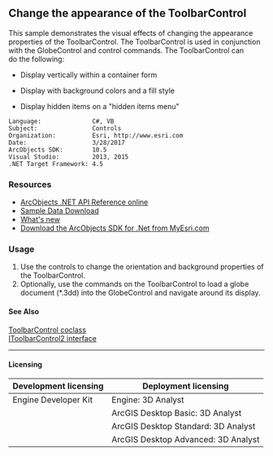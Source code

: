 ## Change the appearance of the ToolbarControl

  <div xmlns="http://www.w3.org/1999/xhtml" xmlns:my="http://schemas.microsoft.com/office/infopath/2003/myXSD/2006-02-10T23:25:53">This sample demonstrates the visual effects of changing the appearance properties of the ToolbarControl. The ToolbarControl is used in conjunction with the GlobeControl and control commands. The ToolbarControl can do the following:</div>

*   Display vertically within a container form
*   Display with background colors and a fill style

*   Display hidden items on a "hidden items menu"   


<!-- TODO: Fill this section below with metadata about this sample-->
```
Language:              C#, VB
Subject:               Controls
Organization:          Esri, http://www.esri.com
Date:                  3/28/2017
ArcObjects SDK:        10.5
Visual Studio:         2013, 2015
.NET Target Framework: 4.5
```

### Resources

* [ArcObjects .NET API Reference online](http://desktop.arcgis.com/en/arcobjects/latest/net/webframe.htm)  
* [Sample Data Download](../../releases)  
* [What's new](http://desktop.arcgis.com/en/arcobjects/latest/net/webframe.htm#05247c04-bfd9-4e36-ae09-bc6e833c3b14.htm)  
* [Download the ArcObjects SDK for .Net from MyEsri.com](https://my.esri.com/)  

### Usage
1. Use the controls to change the orientation and background properties of the ToolbarControl.  
1. Optionally, use the commands on the ToolbarControl to load a globe document (*.3dd) into the GlobeControl and navigate around its display.  







#### See Also  
[ToolbarControl coclass](http://desktop.arcgis.com/search/?q=ToolbarControl%20coclass&p=0&language=en&product=arcobjects-sdk-dotnet&version=&n=15&collection=help)  
[IToolbarControl2 interface](http://desktop.arcgis.com/search/?q=IToolbarControl2%20interface&p=0&language=en&product=arcobjects-sdk-dotnet&version=&n=15&collection=help)  


---------------------------------

#### Licensing  
| Development licensing | Deployment licensing | 
| ------------- | ------------- | 
| Engine Developer Kit | Engine: 3D Analyst |  
|  | ArcGIS Desktop Basic: 3D Analyst |  
|  | ArcGIS Desktop Standard: 3D Analyst |  
|  | ArcGIS Desktop Advanced: 3D Analyst |  


